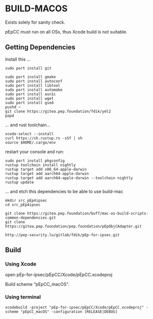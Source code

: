 # BUILD-MACOS

Exists solely for sanity check.

pEpCC must run on all OSs, thus Xcode build is not suitable.

## Getting Dependencies

Install this …

```
sudo port install git

sudo port install gmake
sudo port install autoconf
sudo port install libtool
sudo port install automake
sudo port install asn1c
sudo port install wget
sudo port install gsed
pushd ~
git clone https://gitea.pep.foundation/fdik/yml2
popd
```

… and rust toolchain…

```
xcode-select --install
curl https://sh.rustup.rs -sSf | sh
source $HOME/.cargo/env
```
restart your console and run:
```
sudo port install pkgconfig
rustup toolchain install nightly
rustup target add x86_64-apple-darwin
rustup target add aarch64-apple-darwin
rustup target add aarch64-apple-darwin --toolchain nightly
rustup update
```

… and etch this dependencies to be able to use build-mac

```
mkdir src_pEp4ipsec
cd src_pEp4ipsec

git clone https://gitea.pep.foundation/buff/mac-os-build-scripts-common-dependencies.git
git clone https://gitea.pep.foundation/pep.foundation/pEpObjCAdapter.git

http://pep-security.lu/gitlab/fdik/pEp-for-ipsec.git
```
## Build

### Using Xcode

open pEp-for-ipsec/pEpCC/Xcode/pEpCC.xcodeproj

Build scheme “pEpCC_macOS”.

### Using terminal

```
xcodebuild -project "pEp-for-ipsec/pEpCC/Xcode/pEpCC.xcodeproj" -scheme "pEpCC_macOS" -configuration [RELEASE|DEBUG]
```
